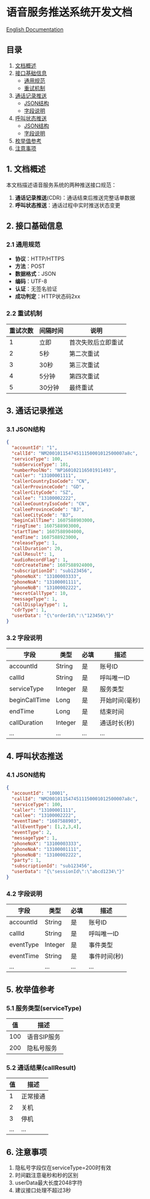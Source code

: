 # 语音服务推送系统开发文档

[English Documentation](Voice_Service_Push_System_Development_Doc.en.md)

## 目录
1. [文档概述](#1-文档概述)
2. [接口基础信息](#2-接口基础信息)
   - [通用规范](#21-通用规范)
   - [重试机制](#22-重试机制)
3. [通话记录推送](#3-通话记录推送)
   - [JSON结构](#31-json结构)
   - [字段说明](#32-字段说明)
4. [呼叫状态推送](#4-呼叫状态推送)
   - [JSON结构](#41-json结构)
   - [字段说明](#42-字段说明)
5. [枚举值参考](#5-枚举值参考)
6. [注意事项](#6-注意事项)

## 1. 文档概述

本文档描述语音服务系统的两种推送接口规范：
1. **通话记录推送**(CDR)：通话结束后推送完整话单数据
2. **呼叫状态推送**：通话过程中实时推送状态变更

## 2. 接口基础信息

### 2.1 通用规范
- **协议**：HTTP/HTTPS
- **方法**：POST
- **数据格式**：JSON
- **编码**：UTF-8
- **认证**：无签名验证
- **成功判定**：HTTP状态码2xx

### 2.2 重试机制
| 重试次数 | 间隔时间 | 说明               |
| -------- | -------- | ------------------ |
| 1        | 立即     | 首次失败后立即重试 |
| 2        | 5秒      | 第二次重试         |
| 3        | 30秒     | 第三次重试         |
| 4        | 5分钟    | 第四次重试         |
| 5        | 30分钟   | 最终重试           |

## 3. 通话记录推送

### 3.1 JSON结构
```json
{
  "accountId": "1",
  "callId": "NM20010115474511150001012500007a8c",
  "serviceType": 100,
  "subServiceType": 101,
  "numberPoolNo": "NP160102116501911493",
  "caller": "13100001111",
  "callerCountryIsoCode": "CN",
  "callerProvinceCode": "GD",
  "callerCityCode": "SZ",
  "callee": "13100002222",
  "calleeCountryIsoCode": "CN",
  "calleeProvinceCode": "BJ",
  "calleeCityCode": "BJ",
  "beginCallTime": 1607588903000,
  "ringTime": 1607588903000,
  "startTime": 1607588904000,
  "endTime": 1607588923000,
  "releaseType": 1,
  "callDuration": 20,
  "callResult": 1,
  "audioRecordFlag": 1,
  "cdrCreateTime": 1607588924000,
  "subscriptionId": "sub123456",
  "phoneNoX": "13100003333",
  "phoneNoA": "13100001111",
  "phoneNoB": "13100002222",
  "secretCallType": 10,
  "messageType": 1,
  "callDisplayType": 1,
  "cdrType": 1,
  "userData": "{\"orderId\":\"123456\"}"
}
```

### 3.2 字段说明
| 字段          | 类型    | 必填 | 描述           |
| ------------- | ------- | ---- | -------------- |
| accountId     | String  | 是   | 账号ID         |
| callId        | String  | 是   | 呼叫唯一ID     |
| serviceType   | Integer | 是   | 服务类型       |
| beginCallTime | Long    | 是   | 开始时间(毫秒) |
| endTime       | Long    | 是   | 结束时间       |
| callDuration  | Integer | 是   | 通话时长(秒)   |
| ...           | ...     | ...  | ...            |

## 4. 呼叫状态推送

### 4.1 JSON结构
```json
{
  "accountId": "10001",
  "callId": "NM20010115474511150001012500007a8c",
  "serviceType": 100,
  "caller": "13100001111",
  "callee": "13100002222",
  "eventTime": "1607588903",
  "allEventType": [1,2,3,4],
  "eventType": 2,
  "messageType": 1,
  "phoneNoX": "13100003333",
  "phoneNoA": "13100001111",
  "phoneNoB": "13100002222",
  "party": 1,
  "subscriptionId": "sub123456",
  "userData": "{\"sessionId\":\"abcd1234\"}"
}
```

### 4.2 字段说明
| 字段      | 类型    | 必填 | 描述         |
| --------- | ------- | ---- | ------------ |
| accountId | String  | 是   | 账号ID       |
| callId    | String  | 是   | 呼叫唯一ID   |
| eventType | Integer | 是   | 事件类型     |
| eventTime | String  | 是   | 事件时间(秒) |
| ...       | ...     | ...  | ...          |

## 5. 枚举值参考

### 5.1 服务类型(serviceType)
| 值   | 描述        |
| ---- | ----------- |
| 100  | 语音SIP服务 |
| 200  | 隐私号服务  |

### 5.2 通话结果(callResult)
| 值   | 描述     |
| ---- | -------- |
| 1    | 正常接通 |
| 2    | 关机     |
| 3    | 停机     |
| ...  | ...      |

## 6. 注意事项

1. 隐私号字段仅在serviceType=200时有效
2. 时间戳注意毫秒和秒的区别
3. userData最大长度2048字符
4. 建议接口处理不超过3秒